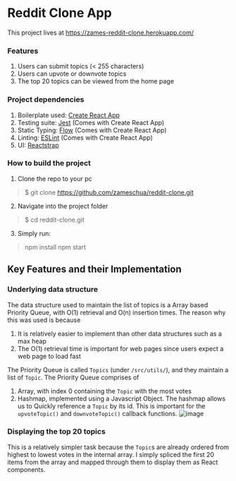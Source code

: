 # Reddit Clone App
This project lives at https://zames-reddit-clone.herokuapp.com/

### Features
1. Users can submit topics (< 255 characters)
2. Users can upvote or downvote topics
3. The top 20 topics can be viewed from the home page

### Project dependencies
1. Boilerplate used: [Create React App](https://github.com/facebook/create-react-app)
2. Testing suite: [Jest](https://facebook.github.io/jest/) (Comes with Create React App)
3. Static Typing: [Flow](https://flow.org/) (Comes with Create React App)
4. Linting: [ESLint](https://eslint.org/) (Comes with Create React App)
5. UI: [Reactstrap](https://reactstrap.github.io/)

### How to build the project
1. Clone the repo to your pc
> $ git clone https://github.com/zameschua/reddit-clone.git
2. Navigate into the project folder
> $ cd reddit-clone.git
3. Simply run:
> npm install
> npm start

## Key Features and their Implementation
### Underlying data structure
The data structure used to maintain the list of topics is a Array based Priority Queue, with O(1) retrieval and O(n) insertion times.
The reason why this was used is because
1. It is relatively easier to implement than other data structures such as a max heap
2. The O(1) retrieval time is important for web pages since users expect a web page to load fast

The Priority Queue is called `Topics` (under `/src/utils/`), and they maintain a list of `Topic`.
The Priority Queue comprises of
1. Array, with index 0 containing the `Topic` with the most votes
2. Hashmap, implemented using a Javascript Object. The hashmap allows us to Quickly reference a `Topic` by its id. This is important for the `upvoteTopic()` and `downvoteTopic()` callback functions.
![image](https://user-images.githubusercontent.com/18271085/35744085-6002883a-087a-11e8-981e-91b0dfca85f5.png)

### Displaying the top 20 topics
This is a relatively simpler task because the `Topic`s are already ordered from highest to lowest votes in the internal array. I simply spliced the first 20 items from the array and mapped through them to display them as React components.
